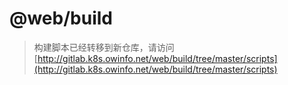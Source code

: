 # @web/build

> 构建脚本已经转移到新仓库，请访问[http://gitlab.k8s.owinfo.net/web/build/tree/master/scripts](http://gitlab.k8s.owinfo.net/web/build/tree/master/scripts)